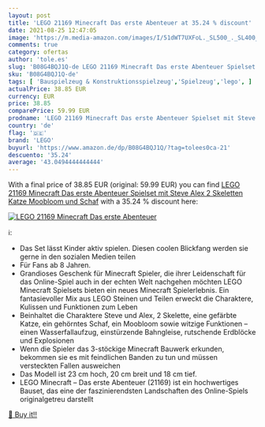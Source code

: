 ```yaml
---
layout: post
title: 'LEGO 21169 Minecraft Das erste Abenteuer at 35.24 % discount'
date: 2021-08-25 12:47:05
image: 'https://m.media-amazon.com/images/I/51dWT7UXFoL._SL500_._SL400_.jpg'
comments: true
category: ofertas
author: 'tole.es'
slug: 'B08G4BQJ1Q-de LEGO 21169 Minecraft Das erste Abenteuer Spielset mit...'
sku: 'B08G4BQJ1Q-de'
tags: [ 'Bauspielzeug & Konstruktionsspielzeug','Spielzeug','lego', ]
actualPrice: 38.85 EUR
currency: EUR
price: 38.85
comparePrice: 59.99 EUR
prodname: 'LEGO 21169 Minecraft Das erste Abenteuer Spielset mit Steve  Alex  2 Skeletten  Katze  Moobloom und Schaf'
country: 'de'
flag: '🇩🇪'
brand: 'LEGO'
buyurl: 'https://www.amazon.de/dp/B08G4BQJ1Q/?tag=tolees0ca-21'
descuento: '35.24'
average: '43.0494444444444'
---
```


With a final price of 38.85 EUR (original: 59.99 EUR) you can find [LEGO 21169 Minecraft Das erste Abenteuer Spielset mit Steve  Alex  2 Skeletten  Katze  Moobloom und Schaf](https://www.amazon.de/dp/B08G4BQJ1Q/?tag=tolees0ca-21) with a  35.24 % discount here:

[![LEGO 21169 Minecraft Das erste Abenteuer](https://m.media-amazon.com/images/I/51dWT7UXFoL._SL500_._SL400_.jpg)](https://www.amazon.de/dp/B08G4BQJ1Q/?tag=tolees0ca-21)

ℹ️:

- Das Set lässt Kinder aktiv spielen. Diesen coolen Blickfang werden sie gerne in den sozialen Medien teilen
- Für Fans ab 8 Jahren.
- Grandioses Geschenk für Minecraft Spieler, die ihrer Leidenschaft für das Online-Spiel auch in der echten Welt nachgehen möchten LEGO Minecraft Spielsets bieten ein neues Minecraft Spielerlebnis. Ein fantasievoller Mix aus LEGO Steinen und Teilen erweckt die Charaktere, Kulissen und Funktionen zum Leben
- Beinhaltet die Charaktere Steve und Alex, 2 Skelette, eine gefärbte Katze, ein gehörntes Schaf, ein Moobloom sowie witzige Funktionen – einen Wasserfallaufzug, einstürzende Bahngleise, rutschende Erdblöcke und Explosionen
- Wenn die Spieler das 3-stöckige Minecraft Bauwerk erkunden, bekommen sie es mit feindlichen Banden zu tun und müssen versteckten Fallen ausweichen
- Das Modell ist 23 cm hoch, 20 cm breit und 18 cm tief.
- LEGO Minecraft – Das erste Abenteuer (21169) ist ein hochwertiges Bauset, das eine der faszinierendsten Landschaften des Online-Spiels originalgetreu darstellt

[🛒 Buy it!!](https://www.amazon.de/dp/B08G4BQJ1Q/?tag=tolees0ca-21)
